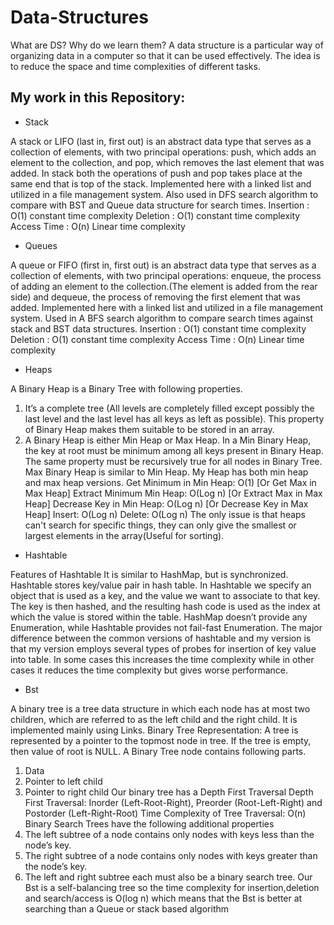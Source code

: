 # Data-Structures
What are DS? Why do we learn them?
A data structure is a particular way of organizing data in a computer so that it can be used effectively.
The idea is to reduce the space and time complexities of different tasks.
## My work in this Repository:
* Stack 

A stack or LIFO (last in, first out) is an abstract data type that serves as a collection of elements, with two principal operations: push, which adds an element to the collection, and pop, which removes the last element that was added. In stack both the operations of push and pop takes place at the same end that is top of the stack. Implemented here with a linked list and utilized in a file management system. Also used in DFS search algorithm to compare with BST and Queue data structure for search times.
Insertion : O(1) constant time complexity 
Deletion :  O(1) constant time complexity
Access Time : O(n) Linear time complexity 

* Queues

A queue or FIFO (first in, first out) is an abstract data type that serves as a collection of elements, with two principal operations: enqueue, the process of adding an element to the collection.(The element is added from the rear side) and dequeue, the process of removing the first element that was added. Implemented here with a linked list and utilized in a file management system. Used in A BFS search algorithm to compare search times against stack and BST data structures.
Insertion : O(1) constant time complexity 
Deletion :  O(1) constant time complexity
Access Time : O(n) Linear time complexity
* Heaps

A Binary Heap is a Binary Tree with following properties. 
1) It’s a complete tree (All levels are completely filled except possibly the last level and the last level has all keys as left as possible). This property of Binary Heap makes them suitable to be stored in an array. 
2) A Binary Heap is either Min Heap or Max Heap. In a Min Binary Heap, the key at root must be minimum among all keys present in Binary Heap. The same property must be recursively true for all nodes in Binary Tree. Max Binary Heap is similar to Min Heap. My Heap has both min heap and max heap versions. 
Get Minimum in Min Heap: O(1) [Or Get Max in Max Heap]
Extract Minimum Min Heap: O(Log n) [Or Extract Max in Max Heap]
Decrease Key in Min Heap: O(Log n)  [Or Decrease Key in Max Heap]
Insert: O(Log n) 
Delete: O(Log n)
The only issue is that heaps can't search for specific things, they can only give the smallest or largest elements in the array(Useful for sorting).
* Hashtable

Features of Hashtable
It is similar to HashMap, but is synchronized.
Hashtable stores key/value pair in hash table.
In Hashtable we specify an object that is used as a key, and the value we want to associate to that key. The key is then hashed, and the resulting hash code is used as the index at which the value is stored within the table.
HashMap doesn’t provide any Enumeration, while Hashtable provides not fail-fast Enumeration.
The major difference between the common versions of hashtable and my version is that my version employs several types of probes for insertion of key value into table. In some 
cases this increases the time complexity while in other cases it reduces the time complexity but gives worse performance. 

* Bst 

A binary tree is a tree data structure in which each node has at most two children, which are referred to as the left child and the right child. It is implemented mainly using Links. 
Binary Tree Representation: A tree is represented by a pointer to the topmost node in tree. If the tree is empty, then value of root is NULL. A Binary Tree node contains following parts. 
1. Data 
2. Pointer to left child 
3. Pointer to right child 
Our binary tree has a Depth First Traversal
Depth First Traversal: Inorder (Left-Root-Right), Preorder (Root-Left-Right) and Postorder (Left-Right-Root) 
Time Complexity of Tree Traversal: O(n)
Binary Search Trees have the following additional properties
1. The left subtree of a node contains only nodes with keys less than the node’s key. 
2. The right subtree of a node contains only nodes with keys greater than the node’s key. 
3. The left and right subtree each must also be a binary search tree. 
Our Bst is a self-balancing tree so the time complexity for insertion,deletion and search/access is O(log n) which means that the Bst is better at searching than a Queue or stack based algorithm

